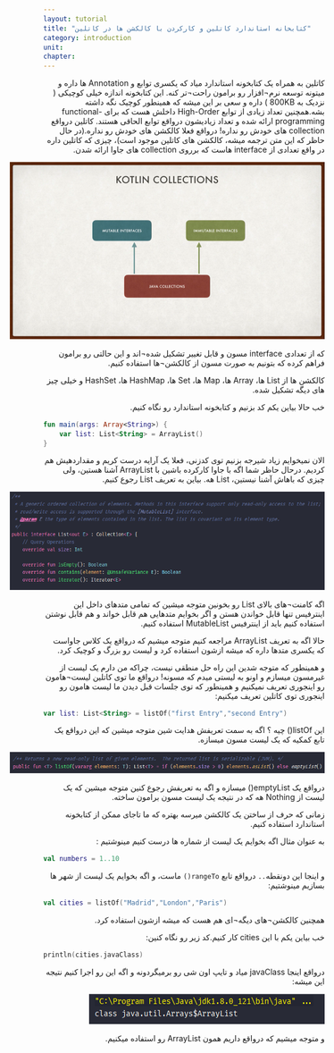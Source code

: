 ```yaml
---
layout: tutorial
title: "کتابخانه استاندارد کاتلین و کارکردن با کالکشن ها در کاتلین"
category: introduction
unit: 
chapter: 
---
```



<div dir="rtl" markdown="1">



کاتلین به همراه یک کتابخونه استاندارد میاد که یکسری توابع و Annotation ها داره و میتونه توسعه نرم¬افزار رو برامون راحت¬تر کنه. این کتابخونه اندازه خیلی کوچیکی ( نزدیک به 800KB ) داره و سعی بر این میشه که همینطور کوچیک نگه داشته بشه.همچنین تعداد زیادی از توابع High-Order داخلش هست که برای functional-programming ارائه شده و تعداد زیادیشون درواقع توابع الحاقی هستند. کاتلین درواقع collection های  خودش رو نداره! درواقع فعلا کالکشن های خودش رو نداره.(در حال حاظر که این متن ترجمه میشه، کالکشن های کاتلین موجود است)، چیزی که کاتلین داره در واقع تعدادی از interface هاست که برروی collection های جاوا ارائه شدن.

<p style="width: calc(100% + 60px);">
<img src="/assets/img/introduction/kotlin-standard-library-and-working-with-collections-in-kotlin/kotlin-collection.png" />
</p>

که از تعدادی interface مسون و قابل تغییر تشکیل شده¬اند و این حالتی رو برامون فراهم کرده که بتونیم به صورت مسون از کالکشن¬ها استفاده کنیم.

کالکشن ها از List ها، Array ها، Map ها، Set ها، HashMap ها، HashSet و خیلی چیز های دیگه تشکیل شده.

خب حالا بیاین یکم کد بزنیم و کتابخونه استاندارد رو نگاه کنیم.

</div>

```kotlin
fun main(args: Array<String>) {
    var list: List<String> = ArrayList()
}
```

<div dir="rtl" markdown="1">

الان نمیخوایم زیاد شیرجه بزنیم توی کدزنی، فعلا یک آرایه درست کریم و مقداردهیش هم کردیم. درحال حاظر شما اگه با جاوا کارکرده باشین با ArrayList آشنا هستین، ولی چیزی که باهاش آشنا نیستین، List هه. بیاین به تعریف List رجوع کنیم.

<p style="width: calc(100% + 60px);">
<img src="/assets/img/introduction/kotlin-standard-library-and-working-with-collections-in-kotlin/list-collection.png" />
</p>

اگه کامنت¬های بالای List رو بخونین متوجه میشین که تمامی متدهای داخل این اینترفیس تنها قابل خواندن هستن و اگر بخوایم متدهایی هم قابل خواند و هم قابل نوشتن استفاده کنیم باید از اینترفیس MutableList استفاده کنیم.

حالا اگه به تعریف ArrayList مراجعه کنیم متوجه میشیم که درواقع یک کلاس جاواست که یکسری متدها داره که میشه ازشون استفاده کرد و لیست رو بزرگ و کوچیک کرد.

و همینطور که متوجه شدین این راه حل منطقی نیست، چراکه من دارم یک لیست از غیرمسون میسازم و اونو به لیستی میدم که مسونه! درواقع ما توی کاتلین لیست¬هامون رو اینجوری تعریف نمیکنیم و همینطور که توی جلسات قبل دیدن ما لیست هامون رو اینجوری توی کاتلین تعریف میکنیم:

</div>

```kotlin
var list: List<String> = listOf("first Entry","second Entry")
```

<div dir="rtl" markdown="1">

این listOf() چیه ؟ اگه به سمت تعریفش هدایت شین متوجه میشین که این درواقع یک تابع کمکیه که یک لیست مسون میسازه.

<p style="width: calc(100% + 60px);">
<img src="/assets/img/introduction/kotlin-standard-library-and-working-with-collections-in-kotlin/listof.png" />
</p>

درواقع یک emptyList() میسازه و اگه به تعریفش رجوع کنین متوجه میشین که یک لیست از Nothing هه که در نتیجه یک لیست مسون برامون ساخته.

زمانی که حرف از ساختن یک کالکشن میرسه بهتره که ما تاجای ممکن از کتابخونه استاندارد استفاده کنیم.

به عنوان مثال اگه بخوایم یک لیست از شماره ها درست کنیم مینوشتیم :

</div>

```kotlin
val numbers = 1..10
```

<div dir="rtl" markdown="1">

و اینجا این دونقطه`..` درواقع تابع `rangeTo()` ماست، و اگه بخوایم یک لیست از شهر ها بسازیم مینوشتیم:

</div>

```kotlin
val cities = listOf("Madrid","London","Paris")
```

<div dir="rtl" markdown="1">

همچنین کالکشن¬های دیگه¬ای هم هست که میشه ازشون استفاده کرد.

خب بیاین یکم با این cities کار کنیم.کد زیر رو نگاه کنین:

</div>

```kotlin
println(cities.javaClass)
```

<div dir="rtl" markdown="1">

درواقع اینجا javaClass میاد و تایپ اون شی رو برمیگردونه و اگه این رو اجرا کنیم نتیجه این میشه:

<p style="width: calc(100% + 60px);">
<img src="/assets/img/introduction/kotlin-standard-library-and-working-with-collections-in-kotlin/listof-type.png" />
</p>

و متوجه میشیم که درواقع داریم همون ArrayList رو استفاده میکنیم.

</div>





